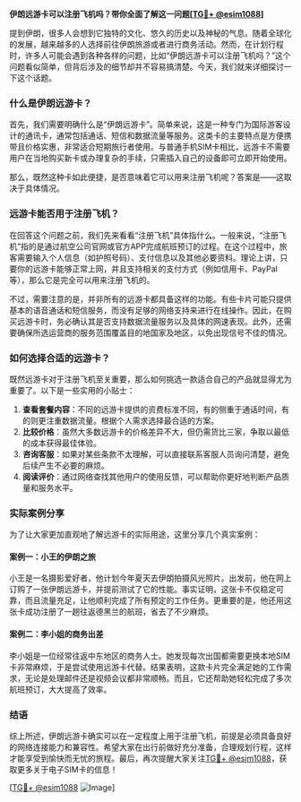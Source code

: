 **伊朗远游卡可以注册飞机吗？带你全面了解这一问题[[TG💪+ @esim1088](https://t.me/s/esim1088)]**

提到伊朗，很多人会想到它独特的文化、悠久的历史以及神秘的气息。随着全球化的发展，越来越多的人选择前往伊朗旅游或者进行商务活动。然而，在计划行程时，许多人可能会遇到各种各样的问题，比如“伊朗远游卡可以注册飞机吗？”这个问题看似简单，但背后涉及的细节却并不容易搞清楚。今天，我们就来详细探讨一下这个话题。

### 什么是伊朗远游卡？

首先，我们需要明确什么是“伊朗远游卡”。简单来说，这是一种专门为国际游客设计的通讯卡，通常包括通话、短信和数据流量等服务。这类卡的主要特点是方便携带且价格实惠，非常适合短期旅行者使用。与普通手机SIM卡相比，远游卡不需要用户在当地购买新卡或办理复杂的手续，只需插入自己的设备即可立即开始使用。

那么，既然这种卡如此便捷，是否意味着它可以用来注册飞机呢？答案是——这取决于具体情况。

### 远游卡能否用于注册飞机？

在回答这个问题之前，我们先来看看“注册飞机”具体指什么。一般来说，“注册飞机”指的是通过航空公司官网或官方APP完成航班预订的过程。在这个过程中，旅客需要输入个人信息（如护照号码）、支付信息以及其他必要资料。理论上讲，只要你的远游卡能够正常上网，并且支持相关的支付方式（例如信用卡、PayPal等），那么它是完全可以用来注册飞机的。

不过，需要注意的是，并非所有的远游卡都具备这样的功能。有些卡片可能只提供基本的语音通话和短信服务，而没有足够的网络支持来进行在线操作。因此，在购买远游卡时，务必确认其是否支持数据流量服务以及具体的网速表现。此外，还需要确保所选运营商的服务范围覆盖目的地国家及地区，以免出现信号不佳的情况。

### 如何选择合适的远游卡？

既然远游卡对于注册飞机至关重要，那么如何挑选一款适合自己的产品就显得尤为重要了。以下是一些实用的小贴士：

1. **查看套餐内容**：不同的远游卡提供的资费标准不同，有的侧重于通话时间，有的则更注重数据流量。根据个人需求选择最合适的方案。
2. **比较价格**：虽然大多数远游卡的价格差异不大，但仍需货比三家，争取以最低的成本获得最佳体验。
3. **咨询客服**：如果对某些条款不太理解，可以直接联系客服人员询问清楚，避免后续产生不必要的麻烦。
4. **阅读评价**：通过网络查找其他用户的使用反馈，可以帮助你更好地判断产品质量和服务水平。

### 实际案例分享

为了让大家更加直观地了解远游卡的实际用途，这里分享几个真实案例：

#### 案例一：小王的伊朗之旅
小王是一名摄影爱好者，他计划今年夏天去伊朗拍摄风光照片。出发前，他在网上订购了一张伊朗远游卡，并提前测试了它的性能。事实证明，这张卡不仅稳定可靠，而且流量充足，让他顺利完成了所有预定的工作任务。更重要的是，他还用这张卡成功注册了一趟往返德黑兰的航班，省去了不少麻烦。

#### 案例二：李小姐的商务出差
李小姐是一位经常往返中东地区的商务人士。她发现每次出国都需要更换本地SIM卡非常麻烦，于是尝试使用远游卡代替。结果表明，这款卡片完全满足她的工作需求，无论是处理邮件还是视频会议都非常顺畅。而且，它还帮助她轻松完成了多次航班预订，大大提高了效率。

### 结语

综上所述，伊朗远游卡确实可以在一定程度上用于注册飞机，前提是必须具备良好的网络连接能力和兼容性。希望大家在出行前做好充分准备，合理规划行程，这样才能享受到愉快而无忧的旅程。最后，再次提醒大家关注[TG💪+ @esim1088](https://t.me/s/esim1088)，获取更多关于电子SIM卡的信息！

[[TG💪+ @esim1088](https://t.me/s/esim1088) ![Image](https://i.postimg.cc/4NQfJmqS/Snipaste-2025-05-13-00-14-12.png)]